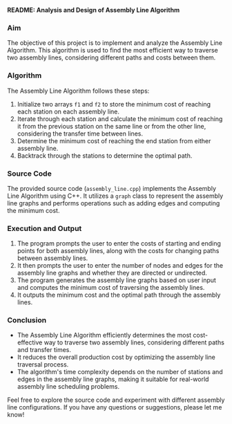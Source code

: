 **README: Analysis and Design of Assembly Line Algorithm**

### Aim
The objective of this project is to implement and analyze the Assembly Line Algorithm. This algorithm is used to find the most efficient way to traverse two assembly lines, considering different paths and costs between them.

### Algorithm
The Assembly Line Algorithm follows these steps:
1. Initialize two arrays `f1` and `f2` to store the minimum cost of reaching each station on each assembly line.
2. Iterate through each station and calculate the minimum cost of reaching it from the previous station on the same line or from the other line, considering the transfer time between lines.
3. Determine the minimum cost of reaching the end station from either assembly line.
4. Backtrack through the stations to determine the optimal path.

### Source Code
The provided source code (`assembly_line.cpp`) implements the Assembly Line Algorithm using C++. It utilizes a `graph` class to represent the assembly line graphs and performs operations such as adding edges and computing the minimum cost.

### Execution and Output
1. The program prompts the user to enter the costs of starting and ending points for both assembly lines, along with the costs for changing paths between assembly lines.
2. It then prompts the user to enter the number of nodes and edges for the assembly line graphs and whether they are directed or undirected.
3. The program generates the assembly line graphs based on user input and computes the minimum cost of traversing the assembly lines.
4. It outputs the minimum cost and the optimal path through the assembly lines.

### Conclusion
- The Assembly Line Algorithm efficiently determines the most cost-effective way to traverse two assembly lines, considering different paths and transfer times.
- It reduces the overall production cost by optimizing the assembly line traversal process.
- The algorithm's time complexity depends on the number of stations and edges in the assembly line graphs, making it suitable for real-world assembly line scheduling problems.

Feel free to explore the source code and experiment with different assembly line configurations. If you have any questions or suggestions, please let me know!
